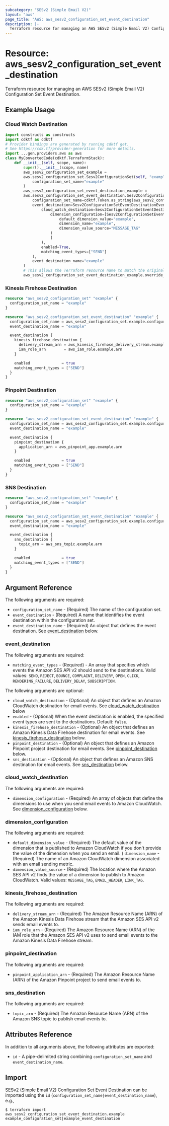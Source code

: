 ```yaml
---
subcategory: "SESv2 (Simple Email V2)"
layout: "aws"
page_title: "AWS: aws_sesv2_configuration_set_event_destination"
description: |-
  Terraform resource for managing an AWS SESv2 (Simple Email V2) Configuration Set Event Destination.
---
```


# Resource: aws_sesv2_configuration_set_event_destination

Terraform resource for managing an AWS SESv2 (Simple Email V2) Configuration Set Event Destination.

## Example Usage

### Cloud Watch Destination

```python
import constructs as constructs
import cdktf as cdktf
# Provider bindings are generated by running cdktf get.
# See https://cdk.tf/provider-generation for more details.
import ...gen.providers.aws as aws
class MyConvertedCode(cdktf.TerraformStack):
    def __init__(self, scope, name):
        super().__init__(scope, name)
        aws_sesv2_configuration_set_example =
        aws.sesv2_configuration_set.Sesv2ConfigurationSet(self, "example",
            configuration_set_name="example"
        )
        aws_sesv2_configuration_set_event_destination_example =
        aws.sesv2_configuration_set_event_destination.Sesv2ConfigurationSetEventDestination(self, "example_1",
            configuration_set_name=cdktf.Token.as_string(aws_sesv2_configuration_set_example.configuration_set_name),
            event_destination=Sesv2ConfigurationSetEventDestinationEventDestination(
                cloud_watch_destination=Sesv2ConfigurationSetEventDestinationEventDestinationCloudWatchDestination(
                    dimension_configuration=[Sesv2ConfigurationSetEventDestinationEventDestinationCloudWatchDestinationDimensionConfiguration(
                        default_dimension_value="example",
                        dimension_name="example",
                        dimension_value_source="MESSAGE_TAG"
                    )
                    ]
                ),
                enabled=True,
                matching_event_types=["SEND"]
            ),
            event_destination_name="example"
        )
        # This allows the Terraform resource name to match the original name. You can remove the call if you don't need them to match.
        aws_sesv2_configuration_set_event_destination_example.override_logical_id("example")
```

### Kinesis Firehose Destination

```terraform
resource "aws_sesv2_configuration_set" "example" {
  configuration_set_name = "example"
}

resource "aws_sesv2_configuration_set_event_destination" "example" {
  configuration_set_name = aws_sesv2_configuration_set.example.configuration_set_name
  event_destination_name = "example"

  event_destination {
    kinesis_firehose_destination {
      delivery_stream_arn = aws_kinesis_firehose_delivery_stream.example.arn
      iam_role_arn        = aws_iam_role.example.arn
    }

    enabled              = true
    matching_event_types = ["SEND"]
  }
}
```

### Pinpoint Destination

```terraform
resource "aws_sesv2_configuration_set" "example" {
  configuration_set_name = "example"
}

resource "aws_sesv2_configuration_set_event_destination" "example" {
  configuration_set_name = aws_sesv2_configuration_set.example.configuration_set_name
  event_destination_name = "example"

  event_destination {
    pinpoint_destination {
      application_arn = aws_pinpoint_app.example.arn
    }

    enabled              = true
    matching_event_types = ["SEND"]
  }
}
```

### SNS Destination

```terraform
resource "aws_sesv2_configuration_set" "example" {
  configuration_set_name = "example"
}

resource "aws_sesv2_configuration_set_event_destination" "example" {
  configuration_set_name = aws_sesv2_configuration_set.example.configuration_set_name
  event_destination_name = "example"

  event_destination {
    sns_destination {
      topic_arn = aws_sns_topic.example.arn
    }

    enabled              = true
    matching_event_types = ["SEND"]
  }
}
```

## Argument Reference

The following arguments are required:

* `configuration_set_name` - (Required) The name of the configuration set.
* `event_destination` - (Required) A name that identifies the event destination within the configuration set.
* `event_destination_name` - (Required) An object that defines the event destination. See [event_destination](#event_destination) below.

### event_destination

The following arguments are required:

* `matching_event_types` - (Required) - An array that specifies which events the Amazon SES API v2 should send to the destinations. Valid values: `SEND`, `REJECT`, `BOUNCE`, `COMPLAINT`, `DELIVERY`, `OPEN`, `CLICK`, `RENDERING_FAILURE`, `DELIVERY_DELAY`, `SUBSCRIPTION`.

The following arguments are optional:

* `cloud_watch_destination` - (Optional) An object that defines an Amazon CloudWatch destination for email events. See [cloud_watch_destination](#cloud_watch_destination) below
* `enabled` - (Optional) When the event destination is enabled, the specified event types are sent to the destinations. Default: `false`.
* `kinesis_firehose_destination` - (Optional) An object that defines an Amazon Kinesis Data Firehose destination for email events. See [kinesis_firehose_destination](#kinesis_firehose_destination) below.
* `pinpoint_destination` - (Optional) An object that defines an Amazon Pinpoint project destination for email events. See [pinpoint_destination](#pinpoint_destination) below.
* `sns_destination` - (Optional) An object that defines an Amazon SNS destination for email events. See [sns_destination](#sns_destination) below.

### cloud_watch_destination

The following arguments are required:

* `dimension_configuration` - (Required) An array of objects that define the dimensions to use when you send email events to Amazon CloudWatch. See [dimension_configuration](#dimension_configuration) below.

### dimension_configuration

The following arguments are required:

* `default_dimension_value` - (Required) The default value of the dimension that is published to Amazon CloudWatch if you don't provide the value of the dimension when you send an email.
( `dimension_name` - (Required) The name of an Amazon CloudWatch dimension associated with an email sending metric.
* `dimension_value_source` - (Required) The location where the Amazon SES API v2 finds the value of a dimension to publish to Amazon CloudWatch. Valid values: `MESSAGE_TAG`, `EMAIL_HEADER`, `LINK_TAG`.

### kinesis_firehose_destination

The following arguments are required:

* `delivery_stream_arn` - (Required) The Amazon Resource Name (ARN) of the Amazon Kinesis Data Firehose stream that the Amazon SES API v2 sends email events to.
* `iam_role_arn` - (Required) The Amazon Resource Name (ARN) of the IAM role that the Amazon SES API v2 uses to send email events to the Amazon Kinesis Data Firehose stream.

### pinpoint_destination

The following arguments are required:

* `pinpoint_application_arn` - (Required) The Amazon Resource Name (ARN) of the Amazon Pinpoint project to send email events to.

### sns_destination

The following arguments are required:

* `topic_arn` - (Required) The Amazon Resource Name (ARN) of the Amazon SNS topic to publish email events to.

## Attributes Reference

In addition to all arguments above, the following attributes are exported:

* `id` - A pipe-delimited string combining `configuration_set_name` and `event_destination_name`.

## Import

SESv2 (Simple Email V2) Configuration Set Event Destination can be imported using the `id` (`configuration_set_name|event_destination_name`), e.g.,

```
$ terraform import aws_sesv2_configuration_set_event_destination.example example_configuration_set|example_event_destination
```

<!-- cache-key: cdktf-0.17.0-pre.15 input-243a9cc038f31f34ffc054e743340bf3e6a4688c7545e070969c38eef8300635 -->